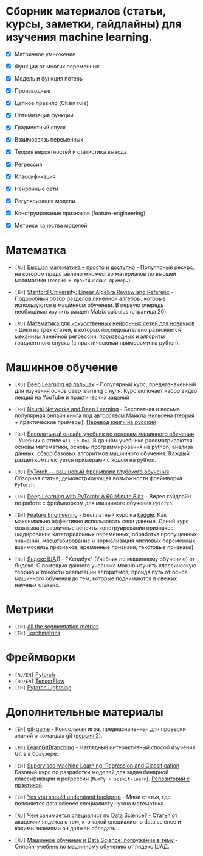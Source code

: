 # Сборник материалов (статьи, курсы, заметки, гайдлайны) для изучения machine learning.


- [x] Матричное умножение
- [x] Функции от многих переменных
- [x] Модель и функция потерь
- [x] Производные
- [x] Цепное правило (Chain rule)
- [x] Оптимизация функции
- [x] Градиентный спуск
- [x] Взаимосвязь переменных
- [x] Теория вероятностей и статистика вывода
- [x] Регрессия
- [x] Классификация
- [x] Нейронные сети
- [x] Регуляризация модели
- [x] Конструирование признаков (feature-engineering)
- [x] Метрики качества моделей


# Математка
- `[RU]` [Высшая математика – просто и доступно](http://mathprofi.ru/) - Популярный ресурс, на котором представлено множество материалов по высшей математике (`теория + практические примеры`).  

- `[EN]` [Stanford University: Linear Algebra Review and Referenc](http://cs229.stanford.edu/section/cs229-linalg.pdf) -   Подрообный обзор разделов линейной алгебры, которые используются в машинном обучении. В первую очередь необходимо изучить раздел Matrix calculus (страница 20).

- `[RU]` [Математика для искусственных нейронных сетей для новичков](https://habr.com/ru/post/307004/) - Цикл из трех статей, в которых последовательно разясняется механизм линейной регрессии, производных и алгоритм градиентного спуска (с практическими примерами на python).


# Машинное обучение
- `[RU]` [Deep Learning на пальцах](https://dlcourse.ai/) - Популярный курс, предназначенный для изучения основ deep learning с нуля. Курс включает набор видео лекций на [YouTube](https://www.youtube.com/@sim0nsays/featured) и [практических заданий](https://github.com/sim0nsays/dlcourse_ai)

- `[EN]` [Neural Networks and Deep Learning](http://neuralnetworksanddeeplearning.com/) - Бесплатная и весьма популярная онлайн книга под авторством Майкла Нильсена (теория + практические примеры). [Перевод книги на русский](https://habr.com/ru/post/456738/)

- `[RU]` [Бесплатьный онлайн учебник по основам машинного обучения](https://www.dmitrymakarov.ru/) - Учебник в стиле `All in One`. В данном учебнике рассматриваются: основы математики, основы программирования на python, анализа данных, обзор базовых алгоритмов машинного обучения. Каждый раздел комплектуется примерами с кодом на python. 

- `[RU]` [PyTorch — ваш новый фреймворк глубокого обучения](https://habr.com/ru/post/334380/) - Обзорная статья, демонстрирующая возможности фреймворка `PyTorch`.

- `[EN]` [Deep Learning with PyTorch: A 60 Minute Blitz](https://pytorch.org/tutorials/beginner/deep_learning_60min_blitz.html) - Видео гайдлайн по работе с фреймворком для машинного обучения `PyTorch`.

- `[EN]` [Feature Engineering](https://www.kaggle.com/learn/feature-engineering) - Бесплатный курс на [kaggle](https://www.kaggle.com/). Как максимально эффективно использовать свои данные. Даннй курс охватывает различные аспекты конструирования признаков (кодирование категориальных переменных, обработка пропущенных значений, масштабирование и нормализация числовых переменных, взаимосвязь признаков, временные признаки, текстовые признаки).
- `[RU]` [Яндекс ШАД](https://education.yandex.ru/handbook/ml) - "Хендбук" (Учебник по машинному обучению) от Яндекс. С помощью данного учебника можно изучить классическую теорию и тонкости реализации алгоритмов, пройдя путь от основ машинного обучения до тем, которые поднимаются в свежих научных статьях.

# Метрики
- `[EN]` [All the segmentation metrics](https://www.kaggle.com/code/yassinealouini/all-the-segmentation-metrics)
- `[EN]` [Torchmetrics](https://lightning.ai/docs/torchmetrics/stable/)

# Фреймворки
- `[RU/EN]` [Pytorch](https://pytorch.org)
- `[RU/EN]` [TensorFlow](https://www.tensorflow.org/text/tutorials/image_captioning)
- `[EN]` [Pytorch Lightning](https://lightning.ai/docs/pytorch/stable/)

# Дополнительные материалы
- `[EN]` [git-game](https://github.com/git-game) - Консольная игра, предназначенная для проверки знаний о командах git ([версия 2](https://github.com/git-game/git-game-v2)).

- `[EN]` [LearnGitBranching](https://learngitbranching.js.org/) - Наглядный интерактивный способ изучения Git в в браузере.

- `[EN]` [Supervised Machine Learning: Regression and Classification](https://www.coursera.org/learn/machine-learning) - Базовый курс по разработки моделей для задач бинарной классификации и регрессии (`NumPy + scikit-learn`). [Репозиторий с практикой](https://github.com/sevskii111/supervised-learning).

- `[EN]` [Yes you should understand backprop](https://karpathy.medium.com/yes-you-should-understand-backprop-e2f06eab496b) - Мини статья, где поясняется data science специалисту нужна математика.

- `[RU]` [Чем занимается специалист по Data Science?](https://academy.yandex.ru/journal/chem-zanimaetsya-spetsialist-po-data-science-i-kak-nachat-rabotat-v-etoy-oblasti) - Статья от академии яндекса о том, кто такой специалист в data science и какими знаниями он должен обладать.

- `[RU]` [Машинное обучение и Data Science: погружение в тему](https://academy.yandex.ru/handbook/ml?utm_campaign=shad&utm_medium=institutions&utm_source=yandex) - Онлайн-учебник по машинному обучению от яндекс ШАД.
 

